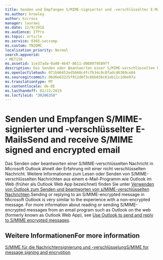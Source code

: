 ```yaml
---
title: Senden und Empfangen S/MIME-signierter und -verschlüsselter E-Mails
ms.author: krowley
author: kccross
manager: laurawi
ms.date: 12/9/2016
ms.audience: ITPro
ms.topic: article
ms.service: O365-seccomp
ms.custom: TN2DMC
localization_priority: Normal
search.appverid:
- MET150
ms.assetid: 1ce37ada-0a80-4b47-8611-d008979589ff
description: Das Senden oder Beantworten einer S/MIME-verschlüsselten Nachricht in Outlook verläuft sehr ähnlich wie bei einer unverschlüsselten Nachricht.
ms.openlocfilehash: 071b96452ed5668c4fcfb34c9c8fadcd6369ce84
ms.sourcegitcommit: 06d6e63225f912d0f3c6bb836c61eb11c1dbe97a
ms.translationtype: MT
ms.contentlocale: de-DE
ms.lasthandoff: 02/22/2019
ms.locfileid: "30206358"
---
```

# <a name="send-and-receive-smime-signed-and-encrypted-email"></a><span data-ttu-id="6d275-103">Senden und Empfangen S/MIME-signierter und -verschlüsselter E-Mails</span><span class="sxs-lookup"><span data-stu-id="6d275-103">Send and receive S/MIME signed and encrypted email</span></span>

<span data-ttu-id="6d275-p101">Das Senden oder beantworten einer S/MIME-verschlüsselten Nachricht in Microsoft Outlook ähnelt der Erfahrung mit einer nicht verschlüsselten Nachricht. Weitere Informationen zum Lesen oder Senden von S/MIME-verschlüsselten Nachrichten aus einem e-Mail-Programm wie Outlook im Web (früher als Outlook Web App bezeichnet) finden Sie unter [Verwenden von Outlook zum Senden und beantworten von s/MIME-verschlüsselten Nachrichten](https://go.microsoft.com/fwlink/p/?LinkId=392520).</span><span class="sxs-lookup"><span data-stu-id="6d275-p101">Sending or replying to an S/MIME-encrypted message in Microsoft Outlook is very similar to the experience with a non-encrypted message. For more information about reading or sending S/MIME-encrypted messages from an email program such as Outlook on the web (formerly known as Outlook Web App), see [Use Outlook to send and reply to S/MIME encrypted messages](https://go.microsoft.com/fwlink/p/?LinkId=392520).</span></span>
  
## <a name="for-more-information"></a><span data-ttu-id="6d275-106">Weitere Informationen</span><span class="sxs-lookup"><span data-stu-id="6d275-106">For more information</span></span>

[<span data-ttu-id="6d275-107">S/MIME für die Nachrichtensignierung und -verschlüsselung</span><span class="sxs-lookup"><span data-stu-id="6d275-107">S/MIME for message signing and encryption</span></span>](s-mime-for-message-signing-and-encryption.md)
  

